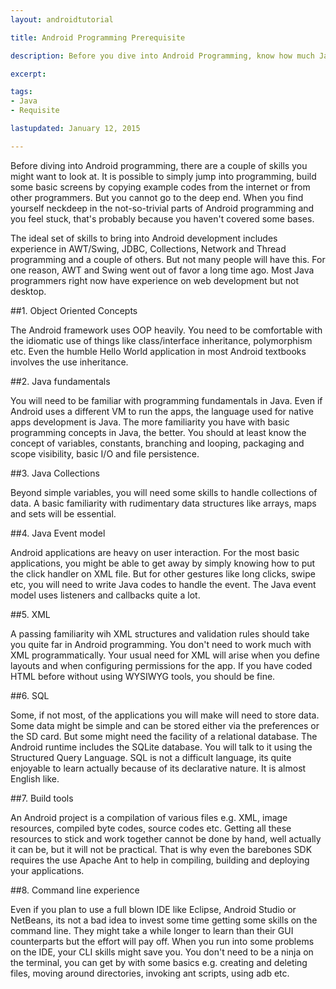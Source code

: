 ```yaml
---
layout: androidtutorial

title: Android Programming Prerequisite

description: Before you dive into Android Programming, know how much Java you really do need.

excerpt: 

tags:
- Java
- Requisite

lastupdated: January 12, 2015

---
```


Before diving into Android programming, there are a couple of skills you might want to look at. It is possible to simply jump into programming, build some basic screens by copying example codes from the internet or from other programmers. But you cannot go to the deep end. When you find yourself neckdeep in the not-so-trivial parts of Android programming and you feel stuck, that's probably because you haven't covered some bases.

The ideal set of skills to bring into Android development includes experience in AWT/Swing, JDBC, Collections, Network and Thread programming and a couple of others. But not many people will have this. For one reason, AWT and Swing went out of favor a long time ago. Most Java programmers right now have experience on web development but not desktop. 

##1. Object Oriented Concepts

The Android framework uses OOP heavily. You need to be comfortable with the idiomatic use of things like class/interface inheritance, polymorphism etc. Even the humble Hello World application in most Android textbooks involves the use inheritance. 

##2. Java fundamentals

You will need to be familiar with programming fundamentals in Java. Even if Android uses a different VM to run the apps, the language used for native apps development is Java. The more familiarity you have with basic programming concepts in Java, the better. You should at least know the concept of variables, constants, branching and looping, packaging and scope visibility, basic I/O and file persistence.

##3. Java Collections

Beyond simple variables, you will need some skills to handle collections of data. A basic familiarity with rudimentary data structures like arrays, maps and sets will be essential.

##4. Java Event model

Android applications are heavy on user interaction. For the most basic applications, you might be able to get away by simply knowing how to put the click handler on XML file. But for other gestures like long clicks, swipe etc, you will need to write Java codes to handle the event. The Java event model uses listeners and callbacks quite a lot.

##5. XML

A passing familiarity wih XML structures and validation rules should take you quite far in Android programming. You don't need to work much with XML programmatically. Your usual need for XML will arise when you define layouts and when configuring permissions for the app. If you have coded HTML before without using WYSIWYG tools, you should be fine.

##6. SQL

Some, if not most, of the applications you will make will need to store data. Some data might be simple and can be stored either via the preferences or the SD card. But some might need the facility of a relational database. The Android runtime includes the SQLite database. You will talk to it using the Structured Query Language. SQL is not a difficult language, its quite enjoyable to learn actually because of its declarative nature. It is almost English like.

##7. Build tools

An Android project is a compilation of various files e.g. XML, image resources, compiled byte codes, source codes etc. Getting all these resources to stick and work together cannot be done by hand, well actually it can be, but it will not be practical. That is why even the barebones SDK requires the use Apache Ant to help in compiling, building and deploying your applications. 

##8. Command line experience

Even if you plan to use a full blown IDE like Eclipse, Android Studio or NetBeans, its not a bad idea to invest some time getting some skills on the command line. They might take a while longer to learn than their GUI counterparts but the effort will pay off. When you run into some problems on the IDE, your CLI skills might save you. You don't need to be a ninja on the terminal, you can get by with some basics e.g. creating and deleting files, moving around directories, invoking ant scripts, using adb etc.
